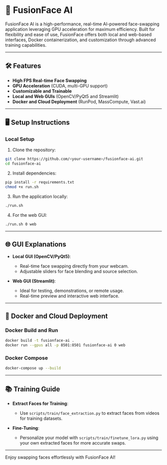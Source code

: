 
# 🚀 FusionFace AI

FusionFace AI is a high-performance, real-time AI-powered face-swapping application leveraging GPU acceleration for maximum efficiency. Built for flexibility and ease of use, FusionFace offers both local and web-based interfaces, Docker containerization, and customization through advanced training capabilities.

---

## 🛠️ Features

- **High FPS Real-time Face Swapping**
- **GPU Acceleration** (CUDA, multi-GPU support)
- **Customizable and Trainable**
- **Local and Web GUIs** (OpenCV/PyQt5 and Streamlit)
- **Docker and Cloud Deployment** (RunPod, MassCompute, Vast.ai)

---

## 🖥️ Setup Instructions

### Local Setup

1. Clone the repository:
```bash
git clone https://github.com/<your-username>/fusionface-ai.git
cd fusionface-ai
```

2. Install dependencies:
```bash
pip install -r requirements.txt
chmod +x run.sh
```

3. Run the application locally:
```bash
./run.sh
```

4. For the web GUI:
```bash
./run.sh 0 web
```

---

## 🌐 GUI Explanations

- **Local GUI (OpenCV/PyQt5)**:
  - Real-time face swapping directly from your webcam.
  - Adjustable sliders for face blending and source selection.

- **Web GUI (Streamlit)**:
  - Ideal for testing, demonstrations, or remote usage.
  - Real-time preview and interactive web interface.

---

## 🐳 Docker and Cloud Deployment

### Docker Build and Run

```bash
docker build -t fusionface-ai .
docker run --gpus all -p 8501:8501 fusionface-ai 0 web
```

### Docker Compose

```bash
docker-compose up --build
```

---

## 📚 Training Guide

- **Extract Faces for Training**:
  - Use `scripts/train/face_extraction.py` to extract faces from videos for training datasets.

- **Fine-Tuning**:
  - Personalize your model with `scripts/train/finetune_lora.py` using your own extracted faces for more accurate swaps.

---

Enjoy swapping faces effortlessly with FusionFace AI!
